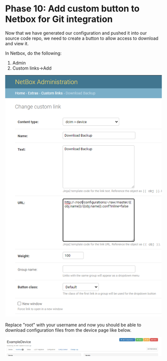 # Phase 10: Add custom button to Netbox for Git integration

Now that we have generated our configuration and pushed it into our source code repo, we need to create a button to allow access to download and view it.

In Netbox, do the following:
1. Admin
2. Custom links->Add

![Netbox Clink](/img/phase_10_c_link.PNG)

Replace "root" with your username and now you should be able to download configuration files from the device page like below.


![Netbox Clink](/img/phase_10_download.PNG)
